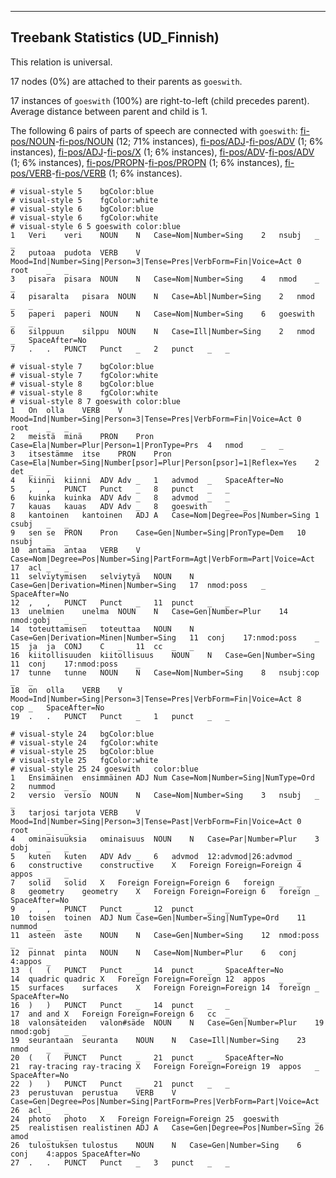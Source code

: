

--------------------------------------------------------------------------------

## Treebank Statistics (UD_Finnish)

This relation is universal.

17 nodes (0%) are attached to their parents as `goeswith`.

17 instances of `goeswith` (100%) are right-to-left (child precedes parent).
Average distance between parent and child is 1.

The following 6 pairs of parts of speech are connected with `goeswith`: [fi-pos/NOUN]()-[fi-pos/NOUN]() (12; 71% instances), [fi-pos/ADJ]()-[fi-pos/ADV]() (1; 6% instances), [fi-pos/ADJ]()-[fi-pos/X]() (1; 6% instances), [fi-pos/ADV]()-[fi-pos/ADV]() (1; 6% instances), [fi-pos/PROPN]()-[fi-pos/PROPN]() (1; 6% instances), [fi-pos/VERB]()-[fi-pos/VERB]() (1; 6% instances).


~~~ conllu
# visual-style 5	bgColor:blue
# visual-style 5	fgColor:white
# visual-style 6	bgColor:blue
# visual-style 6	fgColor:white
# visual-style 6 5 goeswith	color:blue
1	Veri	veri	NOUN	N	Case=Nom|Number=Sing	2	nsubj	_	_
2	putoaa	pudota	VERB	V	Mood=Ind|Number=Sing|Person=3|Tense=Pres|VerbForm=Fin|Voice=Act	0	root	_	_
3	pisara	pisara	NOUN	N	Case=Nom|Number=Sing	4	nmod	_	_
4	pisaralta	pisara	NOUN	N	Case=Abl|Number=Sing	2	nmod	_	_
5	paperi	paperi	NOUN	N	Case=Nom|Number=Sing	6	goeswith	_	_
6	silppuun	silppu	NOUN	N	Case=Ill|Number=Sing	2	nmod	_	SpaceAfter=No
7	.	.	PUNCT	Punct	_	2	punct	_	_

~~~


~~~ conllu
# visual-style 7	bgColor:blue
# visual-style 7	fgColor:white
# visual-style 8	bgColor:blue
# visual-style 8	fgColor:white
# visual-style 8 7 goeswith	color:blue
1	On	olla	VERB	V	Mood=Ind|Number=Sing|Person=3|Tense=Pres|VerbForm=Fin|Voice=Act	0	root	_	_
2	meistä	minä	PRON	Pron	Case=Ela|Number=Plur|Person=1|PronType=Prs	4	nmod	_	_
3	itsestämme	itse	PRON	Pron	Case=Ela|Number=Sing|Number[psor]=Plur|Person[psor]=1|Reflex=Yes	2	det	_	_
4	kiinni	kiinni	ADV	Adv	_	1	advmod	_	SpaceAfter=No
5	,	,	PUNCT	Punct	_	8	punct	_	_
6	kuinka	kuinka	ADV	Adv	_	8	advmod	_	_
7	kauas	kauas	ADV	Adv	_	8	goeswith	_	_
8	kantoinen	kantoinen	ADJ	A	Case=Nom|Degree=Pos|Number=Sing	1	csubj	_	_
9	sen	se	PRON	Pron	Case=Gen|Number=Sing|PronType=Dem	10	nsubj	_	_
10	antama	antaa	VERB	V	Case=Nom|Degree=Pos|Number=Sing|PartForm=Agt|VerbForm=Part|Voice=Act	17	acl	_	_
11	selviytymisen	selviytyä	NOUN	N	Case=Gen|Derivation=Minen|Number=Sing	17	nmod:poss	_	SpaceAfter=No
12	,	,	PUNCT	Punct	_	11	punct	_	_
13	unelmien	unelma	NOUN	N	Case=Gen|Number=Plur	14	nmod:gobj	_	_
14	toteuttamisen	toteuttaa	NOUN	N	Case=Gen|Derivation=Minen|Number=Sing	11	conj	17:nmod:poss	_
15	ja	ja	CONJ	C	_	11	cc	_	_
16	kiitollisuuden	kiitollisuus	NOUN	N	Case=Gen|Number=Sing	11	conj	17:nmod:poss	_
17	tunne	tunne	NOUN	N	Case=Nom|Number=Sing	8	nsubj:cop	_	_
18	on	olla	VERB	V	Mood=Ind|Number=Sing|Person=3|Tense=Pres|VerbForm=Fin|Voice=Act	8	cop	_	SpaceAfter=No
19	.	.	PUNCT	Punct	_	1	punct	_	_

~~~


~~~ conllu
# visual-style 24	bgColor:blue
# visual-style 24	fgColor:white
# visual-style 25	bgColor:blue
# visual-style 25	fgColor:white
# visual-style 25 24 goeswith	color:blue
1	Ensimäinen	ensimmäinen	ADJ	Num	Case=Nom|Number=Sing|NumType=Ord	2	nummod	_	_
2	versio	versio	NOUN	N	Case=Nom|Number=Sing	3	nsubj	_	_
3	tarjosi	tarjota	VERB	V	Mood=Ind|Number=Sing|Person=3|Tense=Past|VerbForm=Fin|Voice=Act	0	root	_	_
4	ominaisuuksia	ominaisuus	NOUN	N	Case=Par|Number=Plur	3	dobj	_	_
5	kuten	kuten	ADV	Adv	_	6	advmod	12:advmod|26:advmod	_
6	constructive	constructive	X	Foreign	Foreign=Foreign	4	appos	_	_
7	solid	solid	X	Foreign	Foreign=Foreign	6	foreign	_	_
8	geometry	geometry	X	Foreign	Foreign=Foreign	6	foreign	_	SpaceAfter=No
9	,	,	PUNCT	Punct	_	12	punct	_	_
10	toisen	toinen	ADJ	Num	Case=Gen|Number=Sing|NumType=Ord	11	nummod	_	_
11	asteen	aste	NOUN	N	Case=Gen|Number=Sing	12	nmod:poss	_	_
12	pinnat	pinta	NOUN	N	Case=Nom|Number=Plur	6	conj	4:appos	_
13	(	(	PUNCT	Punct	_	14	punct	_	SpaceAfter=No
14	quadric	quadric	X	Foreign	Foreign=Foreign	12	appos	_	_
15	surfaces	surfaces	X	Foreign	Foreign=Foreign	14	foreign	_	SpaceAfter=No
16	)	)	PUNCT	Punct	_	14	punct	_	_
17	and	and	X	Foreign	Foreign=Foreign	6	cc	_	_
18	valonsäteiden	valon#säde	NOUN	N	Case=Gen|Number=Plur	19	nmod:gobj	_	_
19	seurantaan	seuranta	NOUN	N	Case=Ill|Number=Sing	23	nmod	_	_
20	(	(	PUNCT	Punct	_	21	punct	_	SpaceAfter=No
21	ray-tracing	ray-tracing	X	Foreign	Foreign=Foreign	19	appos	_	SpaceAfter=No
22	)	)	PUNCT	Punct	_	21	punct	_	_
23	perustuvan	perustua	VERB	V	Case=Gen|Degree=Pos|Number=Sing|PartForm=Pres|VerbForm=Part|Voice=Act	26	acl	_	_
24	photo	photo	X	Foreign	Foreign=Foreign	25	goeswith	_	_
25	realistisen	realistinen	ADJ	A	Case=Gen|Degree=Pos|Number=Sing	26	amod	_	_
26	tulostuksen	tulostus	NOUN	N	Case=Gen|Number=Sing	6	conj	4:appos	SpaceAfter=No
27	.	.	PUNCT	Punct	_	3	punct	_	_

~~~


